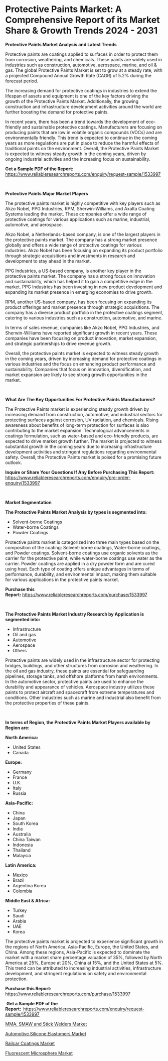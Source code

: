 <p><h1>Protective Paints Market: A Comprehensive Report of its Market Share & Growth Trends 2024 - 2031</h1></p><p><strong>Protective Paints Market Analysis and Latest Trends</strong></p>
<p><p>Protective paints are coatings applied to surfaces in order to protect them from corrosion, weathering, and chemicals. These paints are widely used in industries such as construction, automotive, aerospace, marine, and oil & gas. The global Protective Paints Market is set to grow at a steady rate, with a projected Compound Annual Growth Rate (CAGR) of 5.2% during the forecast period. </p><p>The increasing demand for protective coatings in industries to extend the lifespan of assets and equipment is one of the key factors driving the growth of the Protective Paints Market. Additionally, the growing construction and infrastructure development activities around the world are further boosting the demand for protective paints. </p><p>In recent years, there has been a trend towards the development of eco-friendly and sustainable protective coatings. Manufacturers are focusing on producing paints that are low in volatile organic compounds (VOCs) and are environmentally friendly. This trend is expected to continue in the coming years as more regulations are put in place to reduce the harmful effects of traditional paints on the environment. Overall, the Protective Paints Market is expected to witness steady growth in the coming years, driven by ongoing industrial activities and the increasing focus on sustainability.</p></p>
<p><strong>Get a Sample PDF of the Report:&nbsp;</strong> <a href="https://www.reliableresearchreports.com/enquiry/request-sample/1533997">https://www.reliableresearchreports.com/enquiry/request-sample/1533997</a></p>
<p>&nbsp;</p>
<p><strong>Protective Paints Major Market Players</strong></p>
<p><p>The protective paints market is highly competitive with key players such as Akzo Nobel, PPG Industries, RPM, Sherwin-Williams, and Axalta Coating Systems leading the market. These companies offer a wide range of protective coatings for various applications such as marine, industrial, automotive, and aerospace.</p><p>Akzo Nobel, a Netherlands-based company, is one of the largest players in the protective paints market. The company has a strong market presence globally and offers a wide range of protective coatings for various industries. Akzo Nobel has been focusing on expanding its product portfolio through strategic acquisitions and investments in research and development to stay ahead in the market.</p><p>PPG Industries, a US-based company, is another key player in the protective paints market. The company has a strong focus on innovation and sustainability, which has helped it to gain a competitive edge in the market. PPG Industries has been investing in new product development and expanding its market presence in emerging economies to drive growth.</p><p>RPM, another US-based company, has been focusing on expanding its product offerings and market presence through strategic acquisitions. The company has a diverse product portfolio in the protective coatings segment, catering to various industries such as construction, automotive, and marine.</p><p>In terms of sales revenue, companies like Akzo Nobel, PPG Industries, and Sherwin-Williams have reported significant growth in recent years. These companies have been focusing on product innovation, market expansion, and strategic partnerships to drive revenue growth.</p><p>Overall, the protective paints market is expected to witness steady growth in the coming years, driven by increasing demand for protective coatings in various industries and the focus on enhancing product performance and sustainability. Companies that focus on innovation, diversification, and market expansion are likely to see strong growth opportunities in the market.</p></p>
<p>&nbsp;</p>
<p><strong>What Are The Key Opportunities For Protective Paints Manufacturers?</strong></p>
<p><p>The Protective Paints market is experiencing steady growth driven by increasing demand from construction, automotive, and industrial sectors for protecting surfaces against corrosion, UV radiation, and chemicals. Rising awareness about benefits of long-term protection for surfaces is also contributing to the market expansion. Technological advancements in coatings formulation, such as water-based and eco-friendly products, are expected to drive market growth further. The market is projected to witness substantial growth in the coming years due to increasing infrastructure development activities and stringent regulations regarding environmental safety. Overall, the Protective Paints market is poised for a promising future outlook.</p></p>
<p><strong>Inquire or Share Your Questions If Any Before Purchasing This Report:</strong> <a href="https://www.reliableresearchreports.com/enquiry/pre-order-enquiry/1533997">https://www.reliableresearchreports.com/enquiry/pre-order-enquiry/1533997</a></p>
<p>&nbsp;</p>
<p><strong>Market Segmentation</strong></p>
<p><strong>The Protective Paints Market Analysis by types is segmented into:</strong></p>
<p><ul><li>Solvent-borne Coatings</li><li>Water-borne Coatings</li><li>Powder Coatings</li></ul></p>
<p><p>Protective paints market is categorized into three main types based on the composition of the coating: Solvent-borne coatings, Water-borne coatings, and Powder coatings. Solvent-borne coatings use organic solvents as the carrier for the protective paint, while water-borne coatings use water as the carrier. Powder coatings are applied in a dry powder form and are cured using heat. Each type of coating offers unique advantages in terms of performance, durability, and environmental impact, making them suitable for various applications in the protective paints market.</p></p>
<p><strong>Purchase this Report:&nbsp;</strong><a href="https://www.reliableresearchreports.com/purchase/1533997">https://www.reliableresearchreports.com/purchase/1533997</a></p>
<p>&nbsp;</p>
<p><strong>The Protective Paints Market Industry Research by Application is segmented into:</strong></p>
<p><ul><li>Infrastructure</li><li>Oil and gas</li><li>Automotive</li><li>Aerospace</li><li>Others</li></ul></p>
<p><p>Protective paints are widely used in the infrastructure sector for protecting bridges, buildings, and other structures from corrosion and weathering. In the oil and gas industry, these paints are essential for safeguarding pipelines, storage tanks, and offshore platforms from harsh environments. In the automotive sector, protective paints are used to enhance the durability and appearance of vehicles. Aerospace industry utilizes these paints to protect aircraft and spacecraft from extreme temperatures and conditions. Other industries such as marine and industrial also benefit from the protective properties of these paints.</p></p>
<p>&nbsp;</p>
<p><strong>In terms of Region, the Protective Paints Market Players available by Region are:</strong></p>
<p>
    <p> <strong> North America: </strong>
        <ul>
            <li>United States</li>
            <li>Canada</li>
        </ul>
        </p> 
    <p> <strong> Europe: </strong>
        <ul>
            <li>Germany</li>
            <li>France</li>
            <li>U.K.</li>
            <li>Italy</li>
            <li>Russia</li>
        </ul>
        </p> 
    <p> <strong> Asia-Pacific: </strong>
        <ul>
            <li>China</li>
            <li>Japan</li>
            <li>South Korea</li>
            <li>India</li>
            <li>Australia</li>
            <li>China Taiwan</li>
            <li>Indonesia</li>
            <li>Thailand</li>
            <li>Malaysia</li>
        </ul>
        </p> 
    <p> <strong> Latin America: </strong>
        <ul>
            <li>Mexico</li>
            <li>Brazil</li>
            <li>Argentina Korea</li>
            <li>Colombia</li>
        </ul>
        </p> 
    <p> <strong> Middle East & Africa: </strong>
        <ul>
            <li>Turkey</li>
            <li>Saudi</li>
            <li>Arabia</li>
            <li>UAE</li>
            <li>Korea</li>
        </ul>
    </p>
    </p>
<p><p>The protective paints market is projected to experience significant growth in the regions of North America, Asia-Pacific, Europe, the United States, and China. Among these regions, Asia-Pacific is expected to dominate the market with a market share percentage valuation of 35%, followed by North America at 25%, Europe at 20%, China at 15%, and the United States at 5%. This trend can be attributed to increasing industrial activities, infrastructure development, and stringent regulations on safety and environmental protection.</p></p>
<p><strong>Purchase this Report: </strong><a href="https://www.reliableresearchreports.com/purchase/1533997">https://www.reliableresearchreports.com/purchase/1533997</a></p>
<p>&nbsp;<strong>Get a Sample PDF of the Report:&nbsp;&nbsp;</strong><a href="https://www.reliableresearchreports.com/enquiry/request-sample/1533997">https://www.reliableresearchreports.com/enquiry/request-sample/1533997</a></p>
<p><strong></strong></p>
<p><p><a href="https://three-jumbo-f6d.notion.site/MMA-SMAW-and-Stick-Welders-Market-Size-Furnishes-Valuable-Information-Encompassing-Market-Share-Ma-33cb4848ed1249e49a0fae4fef57a111">MMA, SMAW and Stick Welders Market</a></p><p><a href="https://view.publitas.com/reportprime-1/automotive-silicone-elastomers-market-analysis-and-market-size-global-industry-overview-market-segmentation-and-forecast-2023-to-2030/">Automotive Silicone Elastomers Market</a></p><p><a href="https://github.com/globismark/Market-Research-Report-List-2/blob/main/railcar-coatings-market.md">Railcar Coatings Market</a></p><p><a href="https://github.com/bobicer/Market-Research-Report-List-2/blob/main/fluorescent-microsphere-market.md">Fluorescent Microsphere Market</a></p></p>